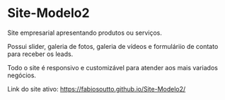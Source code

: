# Site-Modelo2

Site empresarial apresentando produtos ou serviços.

Possui slider, galeria de fotos, galeria de vídeos e formuláriio de contato para receber os leads.

Todo o site é responsivo e customizável para atender aos mais variados negócios.

Link do site ativo: https://fabiosoutto.github.io/Site-Modelo2/

